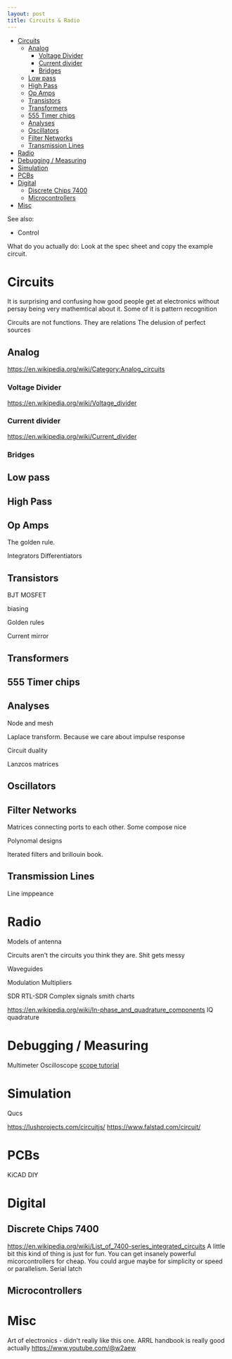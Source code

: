 ```yaml
---
layout: post
title: Circuits & Radio
---
```

- [Circuits](#circuits)
  - [Analog](#analog)
    - [Voltage Divider](#voltage-divider)
    - [Current divider](#current-divider)
    - [Bridges](#bridges)
  - [Low pass](#low-pass)
  - [High Pass](#high-pass)
  - [Op Amps](#op-amps)
  - [Transistors](#transistors)
  - [Transformers](#transformers)
  - [555 Timer chips](#555-timer-chips)
  - [Analyses](#analyses)
  - [Oscillators](#oscillators)
  - [Filter Networks](#filter-networks)
  - [Transmission Lines](#transmission-lines)
- [Radio](#radio)
- [Debugging / Measuring](#debugging--measuring)
- [Simulation](#simulation)
- [PCBs](#pcbs)
- [Digital](#digital)
  - [Discrete Chips 7400](#discrete-chips-7400)
  - [Microcontrollers](#microcontrollers)
- [Misc](#misc)

See also:

- Control

What do you actually do:
Look at the spec sheet and copy the example circuit.

# Circuits

It is surprising and confusing how good people get at electronics without persay being very mathemtical about it.
Some of it is pattern recognition

Circuits are not functions. They are relations
The delusion of perfect sources

## Analog

<https://en.wikipedia.org/wiki/Category:Analog_circuits>

### Voltage Divider

<https://en.wikipedia.org/wiki/Voltage_divider>

### Current divider

<https://en.wikipedia.org/wiki/Current_divider>

### Bridges

## Low pass

## High Pass

## Op Amps

The golden rule.

Integrators
Differentiators

## Transistors

BJT
MOSFET

biasing

Golden rules

Current mirror

## Transformers

## 555 Timer chips

## Analyses

Node and mesh

Laplace transform. Because we care about impulse response

Circuit duality

Lanzcos matrices

## Oscillators

## Filter Networks

Matrices connecting ports to each other. Some compose nice

Polynomal designs

Iterated filters and brillouin book.

## Transmission Lines

Line imppeance

# Radio

Models of antenna

Circuits aren't the circuits you think they are. Shit gets messy

Waveguides

Modulation
Multipliers

SDR
RTL-SDR
Complex signals
smith charts

<https://en.wikipedia.org/wiki/In-phase_and_quadrature_components> IQ quadrature

# Debugging / Measuring

Multimeter
Oscilloscope [scope tutorial](https://www.youtube.com/playlist?list=PL746BF38BC2E068E0)

# Simulation

Qucs

<https://lushprojects.com/circuitjs/>
<https://www.falstad.com/circuit/>

# PCBs

KiCAD
DIY

# Digital

## Discrete Chips 7400

<https://en.wikipedia.org/wiki/List_of_7400-series_integrated_circuits>
A little bit this kind of thing is just for fun. You can get insanely powerful micorcontrollers for cheap.
You could argue maybe for simplicity or speed or parallelism.
Serial latch

## Microcontrollers

# Misc

Art of electronics - didn't really like this one.
ARRL handbook is really good actually
<https://www.youtube.com/@w2aew>
